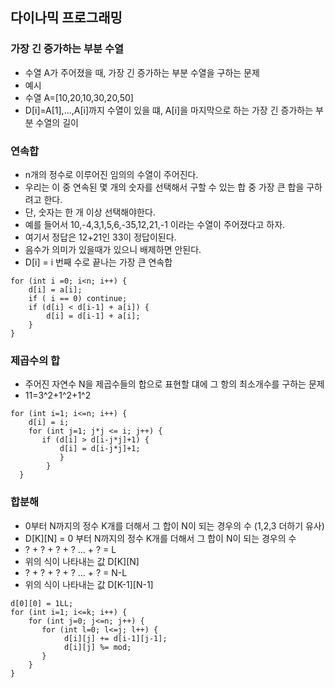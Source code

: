 ## 다이나믹 프로그래밍

### 가장 긴 증가하는 부분 수열
* 수열 A가 주어졌을 때, 가장 긴 증가하는 부분 수열을 구하는 문제
* 예시
* 수열 A=[10,20,10,30,20,50]
* D[i]=A[1],...,A[i]까지 수열이 있을 떄, A[i]을 마지막으로 하는 가장 긴 증가하는 부분 수열의 길이


### 연속합
* n개의 정수로 이루어진 임의의 수열이 주어진다.
* 우리는 이 중 연속된 몇 개의 숫자를 선택해서 구할 수 있는 합 중 가장 큰 합을 구하려고 한다.
* 단, 숫자는 한 개 이상 선택해야한다.
* 예를 들어서 10,-4,3,1,5,6,-35,12,21,-1 이라는 수열이 주어졌다고 하자.
* 여기서 정답은 12+21인 33이 정답이된다.
* 음수가 의미가 있을때가 있으니 배제하면 안된다.
* D[i] = i 번째 수로 끝나는 가장 큰 연속합
~~~~~~
for (int i =0; i<n; i++) {
    d[i] = a[i];
    if ( i == 0) continue;
    if (d[i] < d[i-1] + a[i]) {
        d[i] = d[i-1] + a[i];
    }
}
~~~~~~


### 제곱수의 합
* 주어진 자연수 N을 제곱수들의 합으로 표현할 댸에 그 항의 최소개수를 구하는 문제
* 11=3^2+1^2+1^2
~~~~~~
for (int i=1; i<=n; i++) {
    d[i] = i;
    for (int j=1; j*j <= i; j++) {
       if (d[i] > d[i-j*j]+1) {
           d[i] = d[i-j*j]+1;
           }
        }
  }
~~~~~~~

### 합분해
* 0부터 N까지의 정수 K개를 더해서 그 합이 N이 되는 경우의 수 (1,2,3 더하기 유사)
* D[K][N] = 0 부터 N까지의 정수 K개를 더해서 그 합이 N이 되는 경우의 수
* ? + ? + ? + ? … + ? = L
* 위의 식이 나타내는 값 D[K][N]
* ? + ? + ? + ? … + ? = N-L
* 위의 식이 나타내는 값 D[K-1][N-1]
~~~~~~
d[0][0] = 1LL;
for (int i=1; i<=k; i++) {
    for (int j=0; j<=n; j++) {
       for (int l=0; l<=j; l++) {
            d[i][j] += d[i-1][j-1];
            d[i][j] %= mod;
       }
    }
}
~~~~~~
